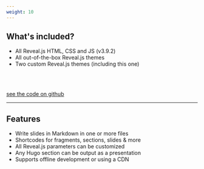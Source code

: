 ```yaml
---
weight: 10
---
```


## What's included?

- All Reveal.js HTML, CSS and JS (v3.9.2)
- All out-of-the-box Reveal.js themes
- Two custom Reveal.js themes (including this one)

<br>
<br>

[see the code on github](https://github.com/dzello/reveal-hugo)

---

## Features

- Write slides in Markdown in one or more files
- Shortcodes for fragments, sections, slides & more
- All Reveal.js parameters can be customized
- Any Hugo section can be output as a presentation
- Supports offline development or using a CDN

